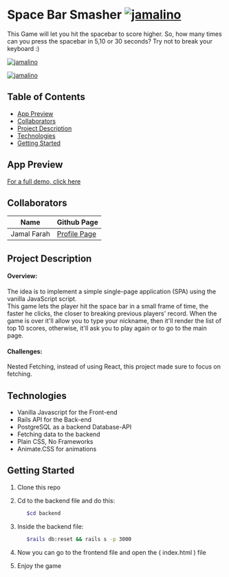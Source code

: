 # Space Bar Smasher     [![jamalino](https://img.shields.io/badge/Game-App-orange?style=for-the-badge)](https://github.com/moulayja/)


This Game will let you hit the spacebar to score higher. 
So, how many times can you press the spacebar in 5,10 or 30 seconds? Try not to break your keyboard :)

[![jamalino](https://img.shields.io/badge/Project%20Status-Completed-brightgreen?style=for-the-badge&logo=appveyor
)](https://github.com/moulayja/)

[![jamalino](https://img.shields.io/badge/Completion-100%25-blue)](https://github.com/moulayja/Space_Bar_Smasher_App_Game)

## Table of Contents

- [App Preview](#app-preview)
- [Collaborators](#collaborators)
- [Project Description](#project-description)
- [Technologies](#technologies)
- [Getting Started](#getting-started)

## App Preview
[For a full demo, click here](https://youtu.be/7OdwSL0NaTM)

## Collaborators
| Name | Github Page |
| --- | --- |
| Jamal Farah | [Profile Page](https://github.com/moulayja) |


## Project Description
#### Overview:

The idea is to implement a simple single-page application (SPA) using the vanilla JavaScript script.  
This game lets the player hit the space bar in a small frame of time, the faster he clicks, the closer to breaking previous players' record.
When the game is over it'll allow you to type your nickname, then it'll render the list of top 10 scores, otherwise, it'll ask you to play again or to go to the main page.
#### Challenges:
Nested Fetching, instead of using React, this project made sure to focus on fetching.


## Technologies
- Vanilla Javascript for the Front-end
- Rails API for the Back-end
- PostgreSQL as a backend Database-API
- Fetching data to the backend
- Plain CSS, No Frameworks
- Animate.CSS for animations

## Getting Started
1. Clone this repo
2. Cd to the backend file and do this:
   ```bash
      $cd backend
   ```
3. Inside the backend file:

   ```bash
      $rails db:reset && rails s -p 3000
   ```
4. Now you can go to the frontend file and open the ( index.html ) file

5. Enjoy the game


